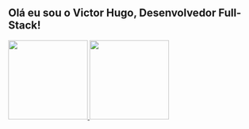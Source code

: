 ## Olá eu sou o Victor Hugo, Desenvolvedor Full-Stack!

<div>
   <a href="#">
   <img height="160em" src="https://github-readme-stats.vercel.app/api?username=victorugo16&show_icons=true&theme=dark&include_all_commits=true&count_private=true"/>
   <img height="160em" src="https://github-readme-stats.vercel.app/api/top-langs/?username=victorugo16&layout=compact&langs_count=16&theme=dark"/>

</div>
